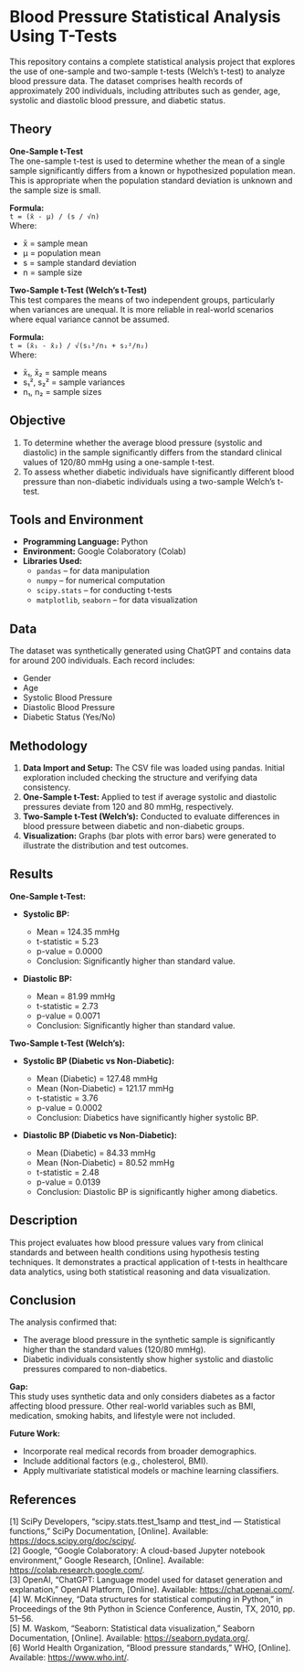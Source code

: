 # Blood Pressure Statistical Analysis Using T-Tests

This repository contains a complete statistical analysis project that explores the use of one-sample and two-sample t-tests (Welch’s t-test) to analyze blood pressure data. The dataset comprises health records of approximately 200 individuals, including attributes such as gender, age, systolic and diastolic blood pressure, and diabetic status.

## Theory

**One-Sample t-Test**  
The one-sample t-test is used to determine whether the mean of a single sample significantly differs from a known or hypothesized population mean. This is appropriate when the population standard deviation is unknown and the sample size is small.

**Formula:**  
`t = (x̄ - μ) / (s / √n)`  
Where:  
- x̄ = sample mean  
- μ = population mean  
- s = sample standard deviation  
- n = sample size

**Two-Sample t-Test (Welch’s t-Test)**  
This test compares the means of two independent groups, particularly when variances are unequal. It is more reliable in real-world scenarios where equal variance cannot be assumed.

**Formula:**  
`t = (x̄₁ - x̄₂) / √(s₁²/n₁ + s₂²/n₂)`  
Where:  
- x̄₁, x̄₂ = sample means  
- s₁², s₂² = sample variances  
- n₁, n₂ = sample sizes

## Objective

1. To determine whether the average blood pressure (systolic and diastolic) in the sample significantly differs from the standard clinical values of 120/80 mmHg using a one-sample t-test.
2. To assess whether diabetic individuals have significantly different blood pressure than non-diabetic individuals using a two-sample Welch’s t-test.

## Tools and Environment

- **Programming Language:** Python
- **Environment:** Google Colaboratory (Colab)
- **Libraries Used:**
  - `pandas` – for data manipulation
  - `numpy` – for numerical computation
  - `scipy.stats` – for conducting t-tests
  - `matplotlib`, `seaborn` – for data visualization

## Data

The dataset was synthetically generated using ChatGPT and contains data for around 200 individuals. Each record includes:
- Gender
- Age
- Systolic Blood Pressure
- Diastolic Blood Pressure
- Diabetic Status (Yes/No)

## Methodology

1. **Data Import and Setup:** The CSV file was loaded using pandas. Initial exploration included checking the structure and verifying data consistency.
2. **One-Sample t-Test:** Applied to test if average systolic and diastolic pressures deviate from 120 and 80 mmHg, respectively.
3. **Two-Sample t-Test (Welch’s):** Conducted to evaluate differences in blood pressure between diabetic and non-diabetic groups.
4. **Visualization:** Graphs (bar plots with error bars) were generated to illustrate the distribution and test outcomes.

## Results

**One-Sample t-Test:**
- **Systolic BP:**  
  - Mean = 124.35 mmHg  
  - t-statistic = 5.23  
  - p-value = 0.0000  
  - Conclusion: Significantly higher than standard value.

- **Diastolic BP:**  
  - Mean = 81.99 mmHg  
  - t-statistic = 2.73  
  - p-value = 0.0071  
  - Conclusion: Significantly higher than standard value.

**Two-Sample t-Test (Welch’s):**
- **Systolic BP (Diabetic vs Non-Diabetic):**  
  - Mean (Diabetic) = 127.48 mmHg  
  - Mean (Non-Diabetic) = 121.17 mmHg  
  - t-statistic = 3.76  
  - p-value = 0.0002  
  - Conclusion: Diabetics have significantly higher systolic BP.

- **Diastolic BP (Diabetic vs Non-Diabetic):**  
  - Mean (Diabetic) = 84.33 mmHg  
  - Mean (Non-Diabetic) = 80.52 mmHg  
  - t-statistic = 2.48  
  - p-value = 0.0139  
  - Conclusion: Diastolic BP is significantly higher among diabetics.

## Description

This project evaluates how blood pressure values vary from clinical standards and between health conditions using hypothesis testing techniques. It demonstrates a practical application of t-tests in healthcare data analytics, using both statistical reasoning and data visualization.

## Conclusion

The analysis confirmed that:
- The average blood pressure in the synthetic sample is significantly higher than the standard values (120/80 mmHg).
- Diabetic individuals consistently show higher systolic and diastolic pressures compared to non-diabetics.

**Gap:**  
This study uses synthetic data and only considers diabetes as a factor affecting blood pressure. Other real-world variables such as BMI, medication, smoking habits, and lifestyle were not included.

**Future Work:**
- Incorporate real medical records from broader demographics.
- Include additional factors (e.g., cholesterol, BMI).
- Apply multivariate statistical models or machine learning classifiers.

## References

[1] SciPy Developers, “scipy.stats.ttest_1samp and ttest_ind — Statistical functions,” SciPy Documentation, [Online]. Available: https://docs.scipy.org/doc/scipy/.  
[2] Google, “Google Colaboratory: A cloud-based Jupyter notebook environment,” Google Research, [Online]. Available: https://colab.research.google.com/.  
[3] OpenAI, “ChatGPT: Language model used for dataset generation and explanation,” OpenAI Platform, [Online]. Available: https://chat.openai.com/.  
[4] W. McKinney, “Data structures for statistical computing in Python,” in Proceedings of the 9th Python in Science Conference, Austin, TX, 2010, pp. 51–56.  
[5] M. Waskom, “Seaborn: Statistical data visualization,” Seaborn Documentation, [Online]. Available: https://seaborn.pydata.org/.  
[6] World Health Organization, “Blood pressure standards,” WHO, [Online]. Available: https://www.who.int/.  

